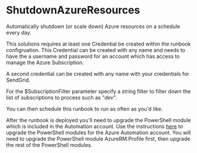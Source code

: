 # ShutdownAzureResources
Automatically shutdown (or scale down) Azure resources on a schedule every day.

This solutions requires at least one Credential be created within the runbook configruation.   This Credential can be created with any name and needs to have the a username and password for an account which has access to manage the Azure Subscription.

A second credential can be created with any name with your credentials for SendGrid.

For the $SubscriptionFilter parameter specify a string filter to filter down the list of subscriptions to process such as "*dev*".

You can then schedule this runbook to run as often as you'd like.

After the runbook is deployed you'll need to upgrade the PowerShell module which is included in the Automation account.  Use the instructions <a href="http://blog.coretech.dk/jgs/azure-automation-script-for-downloading-and-preparing-azurerm-modules-for-azure-automation/">here</a> to upgrade the PowerShell modules for the Azure Automation account.  You will need to upgrade the PowerShell module AzureRM.Profile first, then upgrade the rest of the PowerShell modules.
